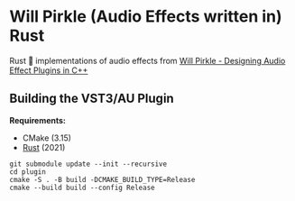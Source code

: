 # Will Pirkle (Audio Effects written in) Rust

Rust 🦀 implementations of audio effects from [Will Pirkle - Designing Audio Effect Plugins in C++](https://www.willpirkle.com/)

## Building the VST3/AU Plugin

**Requirements:**

- CMake (3.15)
- [Rust](https://www.rust-lang.org/learn/get-started) (2021)

```
git submodule update --init --recursive
cd plugin
cmake -S . -B build -DCMAKE_BUILD_TYPE=Release
cmake --build build --config Release
```
